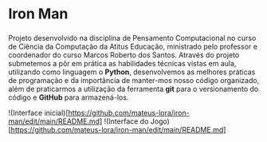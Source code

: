 # Iron Man
###
Projeto desenvolvido na disciplina de Pensamento Computacional no curso de Ciência da Computação da Atitus Educação, ministrado pelo professor e coordenador do curso Marcos Roberto dos Santos.
Através do projeto submetemos a pôr em prática as habilidades técnicas vistas em aula, utilizando como linguagem o **Python**, desenvolvemos as melhores práticas de programação e da importância de manter-mos nosso código organizado, além de praticarmos a utilização da ferramenta **git** para o versionamento do código e **GitHub** para armazená-los. 

!(Interface inicial)[https://github.com/mateus-lora/iron-man/edit/main/README.md]
!(Interface do Jogo)[https://github.com/mateus-lora/iron-man/edit/main/README.md]
